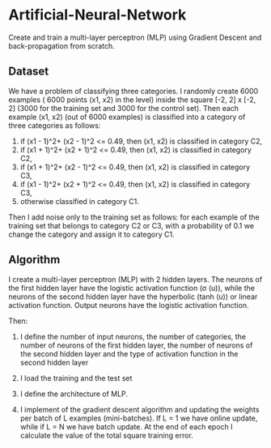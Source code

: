 # Artificial-Neural-Network
Create and train a multi-layer perceptron (MLP) using Gradient Descent and back-propagation from scratch.


## Dataset

We have a problem of classifying three categories. I randomly create 6000 examples ( 6000 points (x1, x2) in the level) inside the square [-2, 2] x [-2, 2] (3000 for the training set and 3000 for the control set). Then each example (x1, x2) (out of 6000 examples) is classified into a category of three categories as follows:
1) if (x1 - 1)^2+ (x2 - 1)^2 <= 0.49, then (x1, x2) is classified in category C2,
2) if (x1 + 1)^2+ (x2 + 1)^2 <= 0.49, then (x1, x2) is classified in category C2,
3) if (x1 + 1)^2+ (x2 - 1)^2 <= 0.49, then (x1, x2) is classified in category C3,
4) if (x1 - 1)^2+ (x2 + 1)^2 <= 0.49, then (x1, x2) is classified in category C3,
5) otherwise classified in category C1.

Then I add noise only to the training set as follows: for each example of the training set that belongs to category C2 or C3, with a probability of 0.1 we change the category and assign it to category C1.


## Algorithm

I create a multi-layer perceptron (MLP) with 2 hidden layers. The neurons of the first hidden layer have the logistic activation function (σ (u)), while the neurons of the second hidden layer have the hyperbolic (tanh (u)) or linear activation function. Output neurons have the logistic activation function.

Then:
1) I define the number of input neurons, the number of categories, the number of neurons of the first hidden layer, the number of neurons of the second hidden layer and the type of activation function in the second hidden layer

2) I load the training and the test set


3) I define the architecture of MLP.

4) I implement of the gradient descent algorithm and updating the weights per batch of L examples (mini-batches). If L = 1 we have online update, while if L = N we have batch update. At the end of each epoch I calculate the value of the total square training error.
